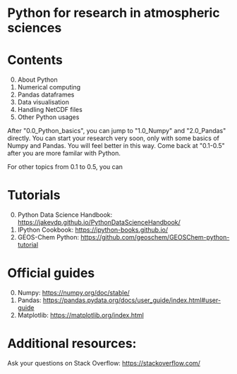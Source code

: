 # Python for research in atmospheric sciences

# Contents
0. About Python
1. Numerical computing
2. Pandas dataframes
3. Data visualisation
4. Handling NetCDF files
5. Other Python usages

After "0.0_Python_basics", you can jump to "1.0_Numpy" and "2.0_Pandas" directly. You can start your research very soon, only with some basics of Numpy and Pandas. You will feel better in this way. Come back at "0.1-0.5" after you are more familar with Python.

For other topics from 0.1 to 0.5, you can 

# Tutorials
0. Python Data Science Handbook: https://jakevdp.github.io/PythonDataScienceHandbook/
1. IPython Cookbook: https://ipython-books.github.io/
2. GEOS-Chem Python: https://github.com/geoschem/GEOSChem-python-tutorial

# Official guides 
0. Numpy: https://numpy.org/doc/stable/
1. Pandas: https://pandas.pydata.org/docs/user_guide/index.html#user-guide
2. Matplotlib: https://matplotlib.org/index.html

# Additional resources:
Ask your questions on Stack Overflow: https://stackoverflow.com/
